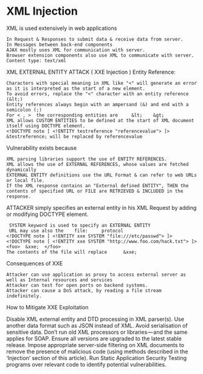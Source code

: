 XML Injection
==============================================================================
XML is used extensively in web applications

    In Request & Responses to submit data & receive data from server.
    In Messages between back-end components
    AJAX mostly uses XML for communication with server.
    Browser extension components also use XML to communicate with server.
    Content type: text/xml

XML EXTERNAL ENTITY ATTACK ( XXE Injection )
Entity Reference:  

    Characters with special meaning in XML like "<" will generate an error as it is interpreted as the start of a new element. 
    To avoid errors, replace the "<" character with an entity reference (&lt;)
    Entity references always begin with an ampersand (&) and end with a semicolon (;)
    For < , >  the corresponding entities are     &lt;    &gt;
    XML allows CUSTOM ENTITIES to be defined at the start of XML document itself using DOCTYPE element.
    <!DOCTYPE note [ <!ENTITY testreference "referencevalue"> ]>
    &testreference; will be replaced by referencevalue

Vulnerability exists because 

    XML parsing libraries support the use of ENTITY REFERENCES.
    XML allows the use of EXTERNAL REFERENCES, whose values are fetched dynamically
    EXTERNAL ENTITY definitions use the URL Format & can refer to web URLs or local file.
    If the XML response contains an "External defined ENTITY", THEN the contents of specified URL or FILE are RETRIEVED & INCLUDED in the response.

ATTACKER simply specifies an external entity in his XML Request by adding or modifying DOCTYPE element.

     SYSTEM keyword is used to specify an EXTERNAL ENTITY
     URL may use also the    file:     protocol
    <!DOCTYPE note [ <!ENTITY xxe SYSTEM "file:///etc/passwd"> ]>
    <!DOCTYPE note [ <!ENTITY xxe SYSTEM "http://www.foo.com/hack.txt"> ]>
    <foo>  &xxe;  </foo> 
    The contents of the file will replace      &xxe;

Consequences of XXE

    Attacker can use application as proxy to access external server as well as Internal resources and services
    Attacker can test for open ports on backend systems.
    Attacker can cause a DoS attack, by reading a file stream indefinitely.
    
    
How to Mitigate XXE Exploitation

Disable XML external entity and DTD processing in XML parser(s).
Use another data format such as JSON instead of XML.
Avoid serialisation of sensitive data.
Don’t run old XML processors or libraries — and the same applies for SOAP. Ensure all versions are upgraded to the latest stable release.
Impose appropriate server-side filtering on XML documents to remove the presence of malicious code (using methods described in the ‘Injection’ section of this article).
Run Static Application Security Testing programs over relevant code to identify potential vulnerabilities.
